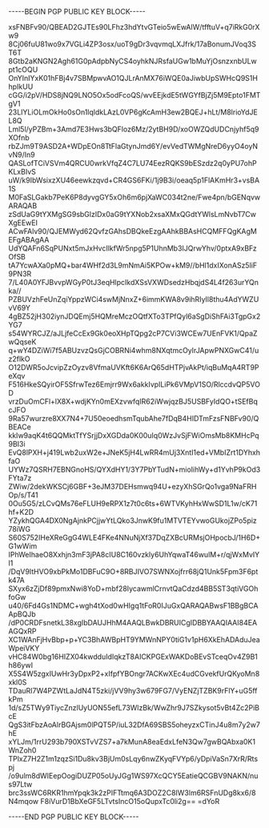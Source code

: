 -----BEGIN PGP PUBLIC KEY BLOCK-----

xsFNBFv90/QBEAD2GJTEs90LFhz3hdYtvGTeio5wEwAlW/tfftuV+q7iRkG0rXw9
8Cj06fuU81wo9x7VGLi4ZP3osx/uoT9gDr3vqvmqLXJfrk/17aBonumJVoq3ST6T
8Gtb2aKNGN2Agh61G0pAdpbNyCS4oyhkNJRsfaUGw1bMuYjOsnzxnbULwpt1cOQU
OnYInIYxK01hFBj4v7SBMpwvAO1QJLrAnMX76iWQE0aJiwbUpSWHcQ9S1HhpIkUU
cGG/i2pV/HDS8jNQ9LNO5Ox5odFcoQS/wvEEjkdE5tWGYfBjZj5M9Epto1FMTgV1
23LIYLiOLmOkHo0sOn1lqldkLAzL0VP6gKcAmH3ew2BQEJ+hLt/M8lrioYdJEL8Q
Lml5l/yPZBm+3Amd7E3Hws3bQFloz6Mz/2ytBH9D/xoOWZQdUDCnjyhf5q9XOfnb
rbZJm9T9ASD2A+WDpEOn8TtFlaGtynJmd6Y/evVedTWMgNreD6yyO4oyNvN9/In9
QASLofTCiVSVm4QRCU0wrkVfqZ4C7LU74EezRQKS9bESzdz2q0yPU7ohPKLxBIvS
uW/k9IbWsixzXU46eewkzqvd+CR4GS6FKi/1j9B3i/oeaq5p1FlAKmHr3+vsBA1S
M0FaSLGakb7PeK6P8dyvgGY5xOh6m6pjXaWC034t2ne/Fwe4pn/bGENqvwARAQAB
zSdUaG9tYXMgSG9sbGlzIDx0aG9tYXNob2xsaXMxQGdtYWlsLmNvbT7CwXgEEwEI
ACwFAlv90/QJEMWyd62QvfzGAhsDBQkeEzgAAhkBBAsHCQMFFQgKAgMEFgABAgAA
UdYQAFn6SqPUNxt5mJxHvcIlkfWr5npg5P1UhnMb3IJQrwYhv/0ptxA9xBFzOfSB
tA7YcwAXa0pMQ+bar4WHf2d3L9mNmAi5KPOw+kM9//bHl1dxIXonASz5liF9PN3R
7/L40A0YFJBvvpWGyP0tJ3eqHlpcIkdXSsVXWDsedzHbqjdS4L4f263urYQnka//
PZBUVzhFeUnZqiYppzWCi4swMjNnxZ+6immKWA8v9ihRIyIl8thu4AdYWZUvV69Y
4gBZ52jH302iynJDQEmj5HQMreMczOQtfXTo3TPfQyl6aSgDiShFAi3TgpGx2YG7
s54WYRCJZ/aJLjfeCcEx9Gk0eoXHpTQpg2cP7CVi3WCEw7UEnFVK1/QpaZwQqseK
q+wY4DZiWi7f5ABUzvzQsGjCOBRNi4whm8NXqtmcOylrJApwPNXGwC41/uz2flkO
O12DWR5oJcvipZzOyzv8VfmaUVKft6K6ArQ65dHTPjvAkPt/iqBuMqA4RT9PeXqv
F516HkeSQyirOF5SfrwTez6Emjrr9Wx6akkIvpILiPk6VMpV1SO/RlccdvQP5VOD
vrzDuOmCFl+lX8X+wdjKYn0mEXzvwfqIR62iWwjqzBJ5USBFyIdQO+tSEfBqcJFO
9Ra57wurzre8XX7N4+7U50eoedhsmTqubAhe7fDqB4HIDTmFzsFNBFv90/QBEACe
kkIw9aqK4t6QQMktTfYSrjjDxXGDda0K00uIq0WzJvSjFWiOmsMb8KMHcPq9BI3i
EvQ8lPXH+j419Lwb2uxW2e+JNeK5jH4LwRR4mUj3XntI1ed+VMbIZrt1DYhxhfaO
UYWz7QSRH7EBNGnoHS/QYXdHY1/3Y7PbYTudN+mioIihWy+d1YvhP9kOd3FYta7z
ZWiw/2dekWKSCj6GBF+3eJM37DEHsmwq94U+ezyXhSGrQo1vga9NaFRHOp/s/T41
0Ou5G5/zLCvQMs76eFLUH9eRPX1z7t0c6ts+6WTVKyhHxWwSD1L1w/cK71hf+K2D
YZykhQGA4DX0NgAjnkPCjjwYtLQko3JnwK9fu1MTVTEYvwoGUkojZPo5piz78iWG
S60S752IHeXReGgG4WLE4FKe4NNuNjXf37DqZXBcURMsjOHpocbJ/1H6D+G1wWim
IPhWeIhaeO8Xxhjn3mF3jPA8cIU8C160vzkly6UhYqwaT46wulM+r/qjWxMvIYl1
/DqV9ItHVO9xbPkMo1DBFuC9O+8RBJIVO7SWNXojfrr68jQ1Unk5Fpm3F6ptk47A
SXyx6zZjDf89pmxNwi8YoD+mbf28IycawmlCrnvtQaCdzd4BB5ST3qtiVGOhfoGw
u40/6Fd4Gs1NDMC+wgh4tXod0wHIgq1tFoR0IJuGxQARAQABwsF1BBgBCAApBQJb
/dP0CRDFsnetkL38xgIbDAUJHhM4AAQLBwkDBRUICgIDBBYAAQIAAI84EAAGQxRP
XC1WAnFjHvBbp+p+YC3BhAWBpHT9YMWnNPY0tiG1v1pH6XkEhADAduJeaWpeiVKY
vHC84W0bg16HIZX04kwdduIdIqkzT8AICKPGExWAKDoBEvSTceqOv4Z9B1h86ywI
X5S4W5zgxIUwHr3yDpxP2+xIfpfYBOngr7ACKwXEc4udCGvekfUrQKyoMn8xkl0S
TDauRI7W4PZWtLaJdN4T5zki/jVV9hy3w679FG7/VyENZjTZBK9rFlY+uG5ffkPm
1d/sZ5TWy9TiycZnzlUyUON55efL73WlzBk/WwZhr9J7SZkysot5vBt4Zc2PiBcE
QgS3itFbzAoAlrBGAjsm0lPQT5P/iuL32DfA69SBS5oheyzxCTinJ4u8m7y2w7hE
xYLJm/1rrU293b790XSTvVZS7+a7kMunA8eaEdxLfeN3Qw7gwBQAbxa0K1WnZoh0
TPlxZ7H2Z1m1zqzSi1Du8kv3BjUm0sLqy6nwZKyqFVYp6/yDpiVaSn7XrR/Rtspj
/o9ulm8dWIEepOogiDUZP05oUyJGg1WS97XcQCY5EatieQCGBV9NAKN/nus97Ltw
brc3ssWC6RKR1hmYpqk3k2zPIFTtmq6A3DOZ2C8IW3lm6RSFnUDg8kx6/8N4mqow
F8iVurD1BbXeGF5LTvtsIncO15oQupxTc0li2g==
=dYoR

-----END PGP PUBLIC KEY BLOCK-----
